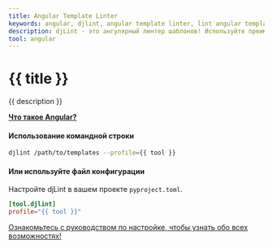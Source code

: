 ```yaml
---
title: Angular Template Linter
keywords: angular, djlint, angular template linter, lint angular templates
description: djLint - это ангулярный линтер шаблонов! Используйте преимущества профиля предварительной сборки при линтинге и форматировании ваших шаблонов с помощью djLint.
tool: angular
---
```


# {{ title }}

{{ description }}

**[Что такое Angular?](https://angular.io/guide/template-syntax)**

#### Использование командной строки

```bash
djlint /path/to/templates --profile={{ tool }}
```

#### Или используйте файл конфигурации

Настройте djLint в вашем проекте `pyproject.toml`.

```toml
[tool.djlint]
profile="{{ tool }}"
```

<div class="box notification is-info is-light">
    <span class="icon is-large"><i class="fas fa-2x fa-arrow-circle-right"></i></span><div class="my-auto ml-3 is-inline-block"><a href="/ru/docs/configuration/">Ознакомьтесь с руководством по настройке, чтобы узнать обо всех возможностях!</a></div>
</div>
